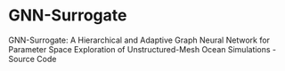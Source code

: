 # GNN-Surrogate
GNN-Surrogate: A Hierarchical and Adaptive Graph Neural Network for Parameter Space Exploration of Unstructured-Mesh Ocean Simulations - Source Code
